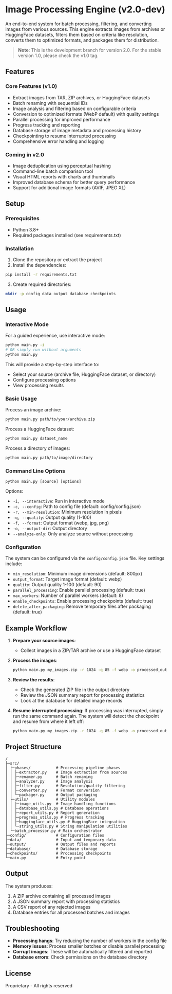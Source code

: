 # Image Processing Engine (v2.0-dev)

An end-to-end system for batch processing, filtering, and converting images from various sources. This engine extracts images from archives or HuggingFace datasets, filters them based on criteria like resolution, converts them to optimized formats, and packages them for distribution.

> **Note**: This is the development branch for version 2.0. For the stable version 1.0, please check the v1.0 tag.

## Features

### Core Features (v1.0)

- Extract images from TAR, ZIP archives, or HuggingFace datasets
- Batch renaming with sequential IDs
- Image analysis and filtering based on configurable criteria
- Conversion to optimized formats (WebP default) with quality settings
- Parallel processing for improved performance
- Progress tracking and reporting
- Database storage of image metadata and processing history
- Checkpointing to resume interrupted processing
- Comprehensive error handling and logging

### Coming in v2.0

- Image deduplication using perceptual hashing
- Command-line batch comparison tool
- Visual HTML reports with charts and thumbnails
- Improved database schema for better query performance
- Support for additional image formats (AVIF, JPEG XL)

## Setup

### Prerequisites

- Python 3.8+
- Required packages installed (see requirements.txt)

### Installation

1. Clone the repository or extract the project
2. Install the dependencies:

```bash
pip install -r requirements.txt
```

3. Create required directories:

```bash
mkdir -p config data output database checkpoints
```

## Usage

### Interactive Mode

For a guided experience, use interactive mode:

```bash
python main.py -i
# OR simply run without arguments
python main.py
```

This will provide a step-by-step interface to:
- Select your source (archive file, HuggingFace dataset, or directory)
- Configure processing options
- View processing results

### Basic Usage

Process an image archive:

```bash
python main.py path/to/your/archive.zip
```

Process a HuggingFace dataset:

```bash
python main.py dataset_name
```

Process a directory of images:

```bash
python main.py path/to/image/directory
```

### Command Line Options

```
python main.py [source] [options]
```

Options:
- `-i, --interactive`: Run in interactive mode
- `-c, --config`: Path to config file (default: config/config.json)
- `-r, --min-resolution`: Minimum resolution in pixels
- `-q, --quality`: Output quality (1-100)
- `-f, --format`: Output format (webp, jpg, png)
- `-o, --output-dir`: Output directory
- `--analyze-only`: Only analyze source without processing

### Configuration

The system can be configured via the `config/config.json` file. Key settings include:

- `min_resolution`: Minimum image dimensions (default: 800px)
- `output_format`: Target image format (default: webp)
- `quality`: Output quality 1-100 (default: 90)
- `parallel_processing`: Enable parallel processing (default: true)
- `max_workers`: Number of parallel workers (default: 8)
- `enable_checkpoints`: Enable processing checkpoints (default: true)
- `delete_after_packaging`: Remove temporary files after packaging (default: true)

## Example Workflow

1. **Prepare your source images**:
   - Collect images in a ZIP/TAR archive or use a HuggingFace dataset

2. **Process the images**:
   ```bash
   python main.py my_images.zip -r 1024 -q 85 -f webp -o processed_output
   ```

3. **Review the results**:
   - Check the generated ZIP file in the output directory
   - Review the JSON summary report for processing statistics
   - Look at the database for detailed image records

4. **Resume interrupted processing**:
   If processing was interrupted, simply run the same command again. The system will detect the checkpoint and resume from where it left off:
   ```bash
   python main.py my_images.zip -r 1024 -q 85 -f webp -o processed_output
   ```

## Project Structure

```
/
├─src/
│ ├─phases/           # Processing pipeline phases
│ │ ├─extractor.py    # Image extraction from sources
│ │ ├─renamer.py      # Batch renaming
│ │ ├─analyzer.py     # Image analysis
│ │ ├─filter.py       # Resolution/quality filtering
│ │ ├─converter.py    # Format conversion
│ │ └─packager.py     # Output packaging
│ ├─utils/            # Utility modules
│ │ ├─image_utils.py  # Image handling functions
│ │ ├─database_utils.py # Database operations
│ │ ├─report_utils.py # Report generation
│ │ ├─progress_utils.py # Progress tracking
│ │ ├─huggingface_utils.py # HuggingFace integration
│ │ └─string_utils.py # String manipulation utilities
│ └─batch_processor.py # Main orchestrator
├─config/             # Configuration files
├─data/               # Input and temporary data
├─output/             # Output files and reports
├─database/           # Database storage
├─checkpoints/        # Processing checkpoints
└─main.py             # Entry point
```

## Output

The system produces:

1. A ZIP archive containing all processed images
2. A JSON summary report with processing statistics
3. A CSV report of any rejected images
4. Database entries for all processed batches and images

## Troubleshooting

- **Processing hangs**: Try reducing the number of workers in the config file
- **Memory issues**: Process smaller batches or disable parallel processing
- **Corrupt images**: These will be automatically filtered and reported
- **Database errors**: Check permissions on the database directory

## License

Proprietary - All rights reserved
